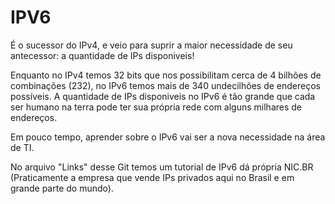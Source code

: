 # IPV6

É o sucessor do IPv4, e veio para suprir a maior necessidade de seu antecessor: a quantidade de IPs disponiveis!

Enquanto no IPv4 temos 32 bits que nos possibilitam cerca de 4 bilhões de combinações (232), no IPv6 temos mais de 340 undecilhões de endereços possíveis.
A quantidade de IPs disponiveis no IPv6 é tão grande que cada ser humano na terra pode ter sua própria rede com alguns milhares de endereços.

Em pouco tempo, aprender sobre o IPv6 vai ser a nova necessidade na área de TI.

No arquivo "Links" desse Git temos um tutorial de IPv6 dá própria NIC.BR (Praticamente a empresa que vende IPs privados aqui no Brasil e em grande parte do mundo).
